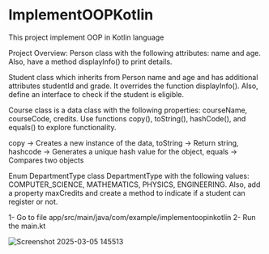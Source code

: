 # ImplementOOPKotlin

This project implement OOP in Kotlin language 

Project Overview:
Person class with the following attributes: name and age. Also, have a method displayInfo() to print details.

Student class which inherits from Person name and age and has additional attributes studentId and grade. It overrides the function displayInfo(). Also, define an interface to check if the student is eligible.

Course class is a data class with the following properties: courseName, courseCode, credits. Use functions copy(), toString(), hashCode(), and equals() to explore functionality.

copy -> Creates a new instance of the data,
toString -> Return string, 
hashcode -> Generates a unique hash value for the object,
equals -> Compares two objects

Enum DepartmentType class DepartmentType with the following values: COMPUTER_SCIENCE, MATHEMATICS, PHYSICS, ENGINEERING. Also, add a property maxCredits and create a method to indicate if a student can register or not.

1- Go to file app/src/main/java/com/example/implementoopinkotlin
2- Run the main.kt


![Screenshot 2025-03-05 145513](https://github.com/user-attachments/assets/32869821-77f7-4d13-97f9-115aaddb4236)
